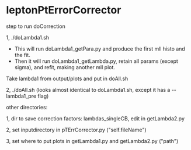 # leptonPtErrorCorrector

step to run doCorrection

1, ./doLambda1.sh 
- This will run doLambda1_getPara.py and produce the first mll histo and the fit.
- Then it will run doLambda1_getLambda.py, retain all params (except sigma), and refit, making another mll plot.

Take lambda1 from output/plots and put in doAll.sh

2, ./doAll.sh
(looks almost identical to doLambda1.sh, except it has a --lambda1_pre flag)

other directories:

1, dir to save correction factors: lambdas_singleCB, edit in getLambda2.py
 
2, set inputdirectory in pTErrCorrector.py ("self.fileName")

3, set where to put plots in getLambda1.py and getLambda2.py ("path")
